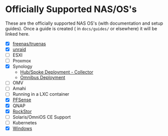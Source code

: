 # Officially Supported NAS/OS's

These are the officially supported NAS OS's (with documentation and setup guides). Once a guide is created (
in `docs/guides/` or elsewhere) it will be linked here.

- [x] [freenas/truenas](https://blog.stefandroid.com/2022/01/14/smart-scrutiny.html)
- [x] [unraid](./INSTALL_UNRAID.md)
- [ ] ESXI
- [ ] Proxmox
- [x] Synology 
  - [Hub/Spoke Deployment - Collector](./INSTALL_SYNOLOGY_COLLECTOR.md)
  - [Omnibus Deployment](https://drfrankenstein.co.uk/2022/07/28/scrutiny-in-docker-on-a-synology-nas)
- [ ] OMV
- [ ] Amahi
- [ ] Running in a LXC container
- [x] [PFSense](./INSTALL_PFSENSE.md)
- [x] QNAP
- [x] [RockStor](https://rockstor.com/docs/interface/docker-based-rock-ons/scrutiny.html)
- [ ] Solaris/OmniOS CE Support
- [ ] Kubernetes
- [x] [Windows](./INSTALL_MANUAL_WINDOWS.md)
